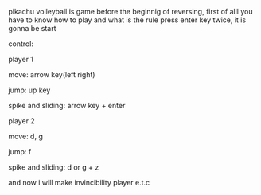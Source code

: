 pikachu volleyball is game
before the beginnig of reversing, first of alll you have to know how to play and what is the rule
press enter key twice, it is gonna be start


control:


player 1

move: arrow key(left right)

jump: up key

spike and sliding: arrow key + enter


player 2

move: d, g

jump: f

spike and sliding: d or g + z



and now i will make invincibility player e.t.c
